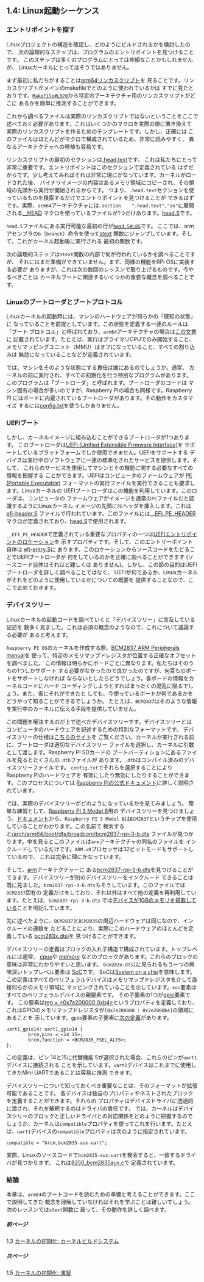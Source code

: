 ## 1.4: Linux起動シーケンス

### エントリポイントを探す

Linuxプロジェクトの構造を確認し、どのようにビルドされるかを検討したので、
次の論理的なステップは、プログラムのエントリポイントを見つけることです。
このステップは多くのプログラムにとっては些細なことかもしれませんが、
Linuxカーネルにとってはそうではありません。

まず最初に私たちがすることは[arm64リンカスクリプト](https://github.com/torvalds/linux/blob/v4.14/arch/arm64/kernel/vmlinux.lds.S)を
見ることです。リンカスクリプトがメインのmakefileでどのように使われているかは
すでに見たとおりです。[`Makefile#L970`](https://github.com/torvalds/linux/blob/v4.14/Makefile#L970)から特定のアーキテクチャ用のリンカスクリプトがどこに
あるかを簡単に推測することができます。

これから調べるファイルは実際のリンカスクリプトではないということをここで
述べておく必要があります。これはいくつかのマクロを実際の値に置き換えて
実際のリンカスクリプトを作るためのテンプレートです。しかし、正確には
このファイルはほとんどがマクロで構成されているため、非常に読みやすく、
異なるアーキテクチャへの移植も容易です。

リンカスクリプトの最初のセクションは[.head.text](https://github.com/torvalds/linux/blob/v4.14/arch/arm64/kernel/vmlinux.lds.S#L96)です。
これは私たちにとって非常に重要です。エントリポイントはこのセクションで定義されている
はずだからです。少し考えてみればそれは非常に理にかなっています。カーネルがロードされた後、
バイナリイメージの内容はあるメモリ領域にコピーされ、その領域の先頭から実行が開始されるからです。
つまり、`.head.text`セクションを使っているものを検索するだけでエントリポイントを見つけることが
できるはずです。実際、`arm64`アーキテクチャには`.section    ".head.text","ax"`に展開される[__HEAD](https://github.com/torvalds/linux/blob/v4.14/include/linux/init.h#L90)
マクロを使っているファイルが1つだけあります。[head.S](https://github.com/torvalds/linux/blob/v4.14/arch/arm64/kernel/head.S)です。

`head.S`ファイルにある実行可能な最初の行が[`head.S#L85`](https://github.com/torvalds/linux/blob/v4.14/arch/arm64/kernel/head.S#L85)です。
ここでは、armアセンブラの`b`（`branch`）命令を使って[stext](https://github.com/torvalds/linux/blob/v4.14/arch/arm64/kernel/head.S#L116)
関数にジャンプしています。そして、これがカーネル起動後に実行される
最初の関数です。

次の論理的ステップは`stext`関数の内部で何が行われているかを調べることですが、
それにはまだ準備ができていません。まず、同様の機能をRPi OSに実装する必要が
ありますが、これは次の数回のレッスンで取り上げるものです。今やるべきことは
カーネルブートに関連するいくつかの重要な概念を調べることです。

### Linuxのブートローダとブートプロトコル

Linuxカーネルの起動時には、マシンのハードウェアが何らかの「既知の状態」に
なっていることを前提としています。この状態を定義する一連のルールは「ブート
プロトコル」と呼ばれており、`arm64`アーキテクチャの場合は[この文書](https://github.com/torvalds/linux/blob/v4.14/Documentation/arm64/booting.txt)に
記載されています。たとえば、実行はプライマリCPUでのみ開始すること、
メモリマッピングユニット（MMU）はオフになっていること、すべての割り込みは
無効になっていることなどが定義されています。

では、マシンをそのような状態にする責任は誰にあるのでしょうか。通常、
カーネルの前に実行され、すべての初期化を行う特別なプログラムがあります。
このプログラムは「ブートローダ」と呼ばれます。ブートローダのコードは
マシン固有の場合が多いのですが、Raspberry PIの場合も同様です。Raspberry PI
にはボードに内蔵されているブートローダがあります。その動作をカスタマイズ
するには[config.txt](https://www.raspberrypi.org/documentation/configuration/config-txt/)を使うしかありません。

### UEFIブート

しかし、カーネルイメージに組み込むことができるブートローダが1つあります。
このブートローダは[UEFI (Unified Extensible Firmware Interface)](https://en.wikipedia.org/wiki/Unified_Extensible_Firmware_Interface)を
サポートしているプラットフォームでしか使用できません。UEFIをサポートする
デバイスは実行中のソフトウェアに一連の標準化されたサービスを提供します。そして、
これらのサービスを使用してマシンとその機能に関する必要なすべての情報を把握する
ことができます。UEFIはコンピュータのファームウェアが
[PE (Portable Executable)](https://en.wikipedia.org/wiki/Portable_Executable)
フォーマットの実行ファイルを実行できることも要求します。Linuxカーネルの
UEFIブートローダはこの機能を利用しています。このローダは、コンピュータの
ファームウェアがイメージを通常の`PE`ファイルだと認識するようにLinuxカーネル
イメージの先頭に`PE`ヘッダを挿入します。これは[efi-header.S](https://github.com/torvalds/linux/blob/v4.14/arch/arm64/kernel/efi-header.S)
ファイルで行われています。このファイルには[__EFI_PE_HEADER](https://github.com/torvalds/linux/blob/v4.14/arch/arm64/kernel/efi-header.S#L13)
マクロが定義されており、[head.S](https://github.com/torvalds/linux/blob/v4.14/arch/arm64/kernel/head.S#L98)で使用されます。

`__EFI_PE_HEADER`で定義されている重要なプロパティの一つは[UEFIエントリポイントのロケーション](https://github.com/torvalds/linux/blob/v4.14/arch/arm64/kernel/efi-header.S#L33)を
示すプロパティです。そして、このエントリーポイント自体は [efi-entry.S](https://github.com/torvalds/linux/blob/v4.14/arch/arm64/kernel/efi-entry.S#L32)に
あります。このロケーションからソースコードをたどることでUEFIブートローダが
何をしているのかを正確に調べることができます (ソースコード自体はそれほど難しくは
ありません)。しかし、この節の目的はUEFIブートローダを詳しく調べることではなく、
UEFIが何であるか、Linuxカーネルがそれをどのように使用しているかについての概要を
提供することなので、ここで止めておきます。

### デバイスツリー

Linuxカーネルの起動コードを調べていくと「デバイスツリー」に言及している記述を
数多く見ました。これは必須の概念のようなので、これについて議論する必要が
あると考えます。

`Raspberry PI OS`のカーネルを作成する際、[BCM2837 ARM Peripherals manual](https://github.com/raspberrypi/documentation/files/1888662/BCM2837-ARM-Peripherals.-.Revised.-.V2-1.pdf)を
使って、特定のメモリマップドレジスタが位置する正確なオフセットを調べました。
この情報は明らかにボードごとに異なります。私たちはそのうちの1つしかサポート
する必要がなかったので良かったのですが、何百ものボードをサポートしなければ
ならないとしたらどうでしょう。各ボードの情報をカーネルコードにハード
コーディングしようとすればまったくの混乱に陥るでしょう。また、仮にそれができたと
しても、今使っているボードが何であるかをどうやって知ることができるでしょうか。
たとえば、`BCM2837`はそのような情報を実行中のカーネルに伝える手段を提供していません。

この問題を解決するのが上で述べたデバイスツリーです。デバイスツリーとは
コンピュータのハードウェアを記述するための特別なフォーマットです。
デバイスツリーの仕様は[こちらのサイト](https://www.devicetree.org/)を
ご覧ください。カーネルが実行される前に、ブートローダは適切なデバイスツリー
ファイルを選択し、カーネルに引数として渡します。Raspberry PI SDカードの
ブートパーティションにあるファイルを見るとたくさんの`.dtb`ファイルが
あります。`.dtb`はコンパイル済みのデバイスツリーファイルです。
`config.txt`でそれらを選択することによりRaspberry PIのハードウェアを
有効にしたり無効にしたりすることができます。このプロセスについては
[Raspberry PIの公式ドキュメント](https://www.raspberrypi.org/documentation/configuration/device-tree.md)に詳しく説明されています。

では、実際のデバイスツリーがどのようになっているかを見てみましょう。
簡単な練習として、[Raspberry PI 3 Model B](https://www.raspberrypi.org/products/raspberry-pi-3-model-b/)用の
デバイスツリーを見つけましょう。[ドキュメント](https://www.raspberrypi.org/documentation/hardware/raspberrypi/bcm2837/README.md)から、`Raspberry PI 3 Model B`は`BCM2837`というチップを使用していることがわかります。この名前で
検索すると[/arch/arm64/boot/dts/broadcom/bcm2837-rpi-3-b.dts](https://github.com/torvalds/linux/blob/v4.14/arch/arm64/boot/dts/broadcom/bcm2837-rpi-3-b.dts)
ファイルが見つかります。中を見るとこのファイルは`arm`アーキテクチャの同名のファイルを
インクルードしているだけです。`ARM.v8`プロセッサは32ビットモードもサポートしているので、
これは完全に理にかなっています。

そして、[arm](https://github.com/torvalds/linux/tree/v4.14/arch/arm)アーキテクチャーに
ある[bcm2837-rpi-3-b.dts](https://github.com/torvalds/linux/blob/v4.14/arch/arm/boot/dts/bcm2837-rpi-3-b.dts)を見つけることができます。デバイスツリーが別のデバイスツリーをインクルード
できることは既に見ました。`bcm2837-rpi-3-b.dts`もそうしています。このファイルでは`BCM2837`固有の
定義だけをしており、それ以外はすべて他の定義を再利用しています。たとえば、`bcm2837-rpi-3-b.dts`
では[デバイスが1GBのメモリを搭載している](https://github.com/torvalds/linux/blob/v4.14/arch/arm/boot/dts/bcm2837-rpi-3-b.dts#L18)ことを明記しています。

先に述べたように、`BCM2837`と`BCM2835`の周辺ハードウェアは同じなので、インクルードの連鎖を
たどることにより、実際にこのハードウェアのほとんどを定義している
[bcm283x.dtsi](https://github.com/torvalds/linux/blob/v4.14/arch/arm/boot/dts/bcm283x.dtsi)を
見つけることができます。

デバイスツリーの定義はブロックの入れ子構造で構成されています。トップレベルには通常、
[cpus](https://github.com/torvalds/linux/blob/v4.14/arch/arm/boot/dts/bcm2837.dtsi#L30)や
[memory](https://github.com/torvalds/linux/blob/v4.14/arch/arm/boot/dts/bcm2837-rpi-3-b.dts#L17)
などのブロックがあります。これらのブロックの意味は非常にわかりやすいと思います。
`bcm283x.dtsi`に見られるもう一つの興味深いトップレベル要素は
[SoC](https://github.com/torvalds/linux/blob/v4.14/arch/arm/boot/dts/bcm283x.dtsi#L52)です。
SoCは[System on a chip](https://en.wikipedia.org/wiki/System_on_a_chip)を意味します。
この定義はすべてのペリフェラルデバイスはメモリマップドレジスタを介して直接何らかのメモリ領域に
マッピングされていることを示しています。`soc`要素はすべてのペリフェラルデバイスの親要素です。
その子要素の1つが[gpio](https://github.com/torvalds/linux/blob/v4.14/arch/arm/boot/dts/bcm283x.dtsi#L147)要素です。
この要素は[reg = <0x7e200000 0xb4>](https://github.com/torvalds/linux/blob/v4.14/arch/arm/boot/dts/bcm283x.dtsi#L149)というプロパティを定義しており、
これはGPIOのメモリマップドレジスタが`[0x7e200000 : 0x7e2000b4]`の領域にあることを
示しています。`gpio`要素の子要素に[次の定義](https://github.com/torvalds/linux/blob/v4.14/arch/arm/boot/dts/bcm283x.dtsi#L474)があります。

```
uart1_gpio14: uart1_gpio14 {
        brcm,pins = <14 15>;
        brcm,function = <BCM2835_FSEL_ALT5>;
};
```

この定義は、ピン 14と15に代替機能 5が選択された場合、これらのピンが`uart1`デバイスに接続される
ことを示しています。`uart1`デバイスはこれまでに使用してきたMini UARTであることは容易に推測
できます。

デバイスツリーについて知っておくべき重要なことは、そのフォーマットが拡張可能であることです。
各デバイスは独自のプロパティやネストされたブロックを定義することができます。それらの
プロパティはデバイスドライバに透過的に渡され、それを解釈するのはドライバの責任です。
では、カーネルはデバイスツリーのブロックと正しいドライバとの対応関係をどのように把握するので
しょうか。カーネルは`compatible`プロパティを使ってこれを行います。たとえば、`uart1`デバイスの`compatible`プロパティは次のように指定されています。

```
compatible = "brcm,bcm2835-aux-uart";
```

実際、Linuxのソースコードで`bcm2835-aux-uart`を検索すると、一致するドライバが見つかります。
これは[8250_bcm2835aux.c](https://github.com/torvalds/linux/blob/v4.14/drivers/tty/serial/8250/8250_bcm2835aux.c)で
定義されています。

### 結論

本章は、`arm64`のブートコードを読むための準備と考えることができます。ここで説明してきた
概念を理解していなければそれを学ぶことは難しいでしょう。次のレッスンでは`stext`関数に
戻って、その動作を詳しく調べます。

##### 前ページ

1.3 [カーネルの初期化: カーネルビルドシステム](../../../ja/lesson01/linux/build-system.md)

##### 次ページ

1.5 [カーネルの初期化: 演習](../../../ja/lesson01/exercises.md)
